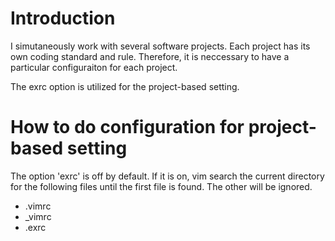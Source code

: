 # Introduction #
I simutaneously work with several software projects. Each project has its own coding standard and rule. Therefore, it is neccessary to have a particular configuraiton for each project.

The exrc option is utilized for the project-based setting. 


# How to do configuration for project-based setting #

The option 'exrc' is off by default. If it is on, vim search the current directory for the following files until the first file is found. The other will be ignored. 
+ .vimrc
+ \_vimrc
+ .exrc



